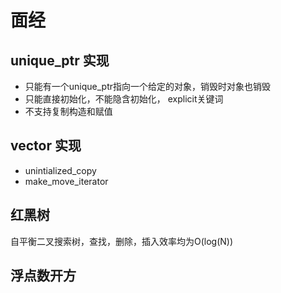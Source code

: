 
# 面经


## unique_ptr 实现
+ 只能有一个unique_ptr指向一个给定的对象，销毁时对象也销毁
+ 只能直接初始化，不能隐含初始化， explicit关键词
+ 不支持复制构造和赋值

## vector 实现

+ unintialized_copy
+ make_move_iterator

## 红黑树
自平衡二叉搜索树，查找，删除，插入效率均为O(log(N))

## 浮点数开方




